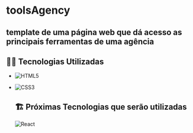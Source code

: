# toolsAgency
##  template de uma página web que dá acesso as principais ferramentas de uma agência

## 👨‍💻 Tecnologias Utilizadas

 - ![HTML5](https://img.shields.io/badge/HTML5-E34F26?style=for-the-badge&logo=html5&logoColor=white)
 - ![CSS3](https://img.shields.io/badge/CSS3-1572B6?style=for-the-badge&logo=css3&logoColor=white)

   ##  🏗️ Próximas  Tecnologias que serão utilizadas

   ![React](https://img.shields.io/badge/React-20232A?style=for-the-badge&logo=react&logoColor=61DAFB)
